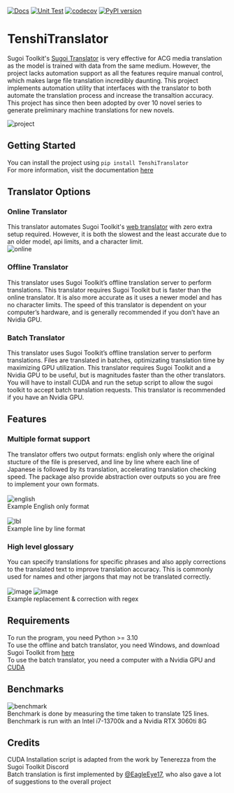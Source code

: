 [![Docs](https://github.com/Ryan4253/TenshiTranslator/actions/workflows/docs.yml/badge.svg)](https://github.com/Ryan4253/TenshiTranslator/actions/workflows/docs.yml)
[![Unit Test](https://github.com/Ryan4253/TenshiTranslator/actions/workflows/test.yml/badge.svg)](https://github.com/Ryan4253/TenshiTranslator/actions/workflows/test.yml)
[![codecov](https://codecov.io/gh/Ryan4253/TenshiTranslator/graph/badge.svg?token=G04BIXZ45E)](https://codecov.io/gh/Ryan4253/TenshiTranslator)
[![PyPI version](https://badge.fury.io/py/TenshiTranslator.svg)](https://badge.fury.io/py/TenshiTranslator)

# TenshiTranslator
Sugoi Toolkit's [Sugoi Translator](https://sugoitoolkit.com/) is very effective for ACG media translation as the model is trained with data from the same medium. However, the project lacks automation support as all the features require manual control, which makes large file translation incredibly daunting. This project implements automation utility that interfaces with the translator to both automate the translation process and increase the transaltion accuracy. This project has since then been adopted by over 10 novel series to generate preliminary machine translations for new novels.  

![project](https://github.com/Ryan4253/TenshiTranslator/assets/71594512/263efe3b-5062-4ec2-961e-943658f54ec7)  


## Getting Started
You can install the project using ```pip install TenshiTranslator```  
For more information, visit the documentation [here](https://ryan4253.github.io/TenshiTranslator/)

## Translator Options

### Online Translator
This translator automates Sugoi Toolkit's [web translator](sugoitranslator.com) with zero extra setup required. However, it is both the slowest and the least accurate due to an older model, api limits, and a character limit.  
![online](https://github.com/Ryan4253/TenshiTranslator/assets/71594512/ee3a442d-a03e-4e27-9075-d0d9a8c627d7)

### Offline Translator
This translator uses Sugoi Toolkit’s offline translation server to perform translations. This translator requires Sugoi Toolkit but is faster than the online translator. It is also more accurate as it uses a newer model and has no character limits. The speed of this translator is dependent on your computer’s hardware, and is generally recommended if you don’t have an Nvidia GPU.   

### Batch Translator
This translator uses Sugoi Toolkit’s offline translation server to perform translations. Files are translated in batches, optimizating translation time by maximizing GPU utilization. This translator requires Sugoi Toolkit and a Nvidia GPU to be useful, but is magnitudes faster than the other translators. You will have to install CUDA and run the setup script to allow the sugoi toolkit to accept batch translation requests. This translator is recommended if you have an Nvidia GPU.

## Features
### Multiple format support  
The translator offers two output formats: english only where the original stucture of the file is preserved, and line by line where each line of Japanese is followed by its translation, accelerating translation checking speed. The package also provide abstraction over outputs so you are free to implement your own formats.  
<br>
![english](https://github.com/Ryan4253/TenshiTranslator/assets/71594512/818d7173-2d3f-49bf-822c-1494beb50dea)  
Example English only format
<br>  
![lbl](https://github.com/Ryan4253/TenshiTranslator/assets/71594512/1b685a9c-6bfd-4274-b894-8e45070d8486)  
Example line by line format

### High level glossary  
You can specify translations for specific phrases and also apply corrections to the translated text to improve translation accuracy. This is commonly used for names and other jargons that may not be translated correctly.  
<br>
![image](https://github.com/Ryan4253/TenshiTranslator/assets/71594512/2be406f1-ed6a-4eef-979f-24940f342ab3)
![image](https://github.com/Ryan4253/TenshiTranslator/assets/71594512/04264b62-1be2-4506-9889-7bb048533723)  
Example replacement & correction with regex

## Requirements
To run the program, you need Python >= 3.10  
To use the offline and batch translator, you need Windows, and download Sugoi Toolkit from [here](https://www.patreon.com/mingshiba/about)  
To use the batch translator, you need a computer with a Nvidia GPU and [CUDA](https://developer.nvidia.com/cuda-downloads)

## Benchmarks
![benchmark](https://github.com/Ryan4253/TenshiTranslator/assets/71594512/e12ce131-ec07-4de8-a3bb-46bac0a13f41)  
Benchmark is done by measuring the time taken to translate 125 lines. Benchmark is run with an Intel i7-13700k and a Nvidia RTX 3060ti 8G

## Credits
CUDA Installation script is adapted from the work by Tenerezza from the Sugoi Toolkit Discord  
Batch translation is first implemented by [@EagleEye17](https://github.com/EagleEye17), who also gave a lot of suggestions to the overall project  
